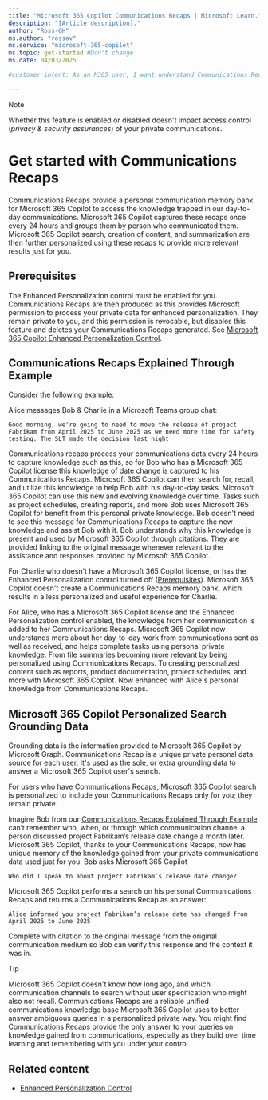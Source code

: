 ```yaml
---
title: "Microsoft 365 Copilot Communications Recaps | Microsoft Learn."
description: "[Article description]."
author: "Ross-GH"
ms.author: "rossav"
ms.service: "microsoft-365-copilot"
ms.topic: get-started #Don't change
ms.date: 04/03/2025

#customer intent: As an M365 user, I want understand Communications Recaps, so that I can understand the value, and effectively manage my information exposure.

---
```

> [!NOTE]
> Whether this feature is enabled or disabled doesn't impact access control (_privacy & security assurances_) of your private communications.

# Get started with Communications Recaps

Communications Recaps provide a personal communication memory bank for Microsoft 365 Copilot to  access the knowledge trapped in our day-to-day communications. Microsoft 365 Copilot captures these recaps once every 24 hours and groups them by person who communicated them. Microsoft 365 Copilot search, creation of content, and summarization are then further personalized using these recaps to provide more relevant results just for you.

## Prerequisites

The Enhanced Personalization control must be enabled for you. Communications Recaps are then produced as this provides Microsoft permission to process your private data for enhanced personalization. They remain private to you, and this permission is revocable, but disables this feature and deletes your Communications Recaps generated. See [Microsoft 365 Copilot Enhanced Personalization Control](/concepts/control-enhanced-personalization-privacy.md). 

<!--Optional: Prerequisites - H2

If this section is needed, make Prerequisites your first H2 
in the article. Use clear and unambiguous language and use
an unordered list format. 

-->
## Communications Recaps Explained Through Example

Consider the following example:

Alice messages Bob & Charlie in a Microsoft Teams group chat:

`Good morning, we're going to need to move the release of project Fabrikam from April 2025 to June 2025 as we need more time for safety testing. The SLT made the decision last night`

Communications recaps process your communications data every 24 hours to capture knowledge such as this, so for Bob who has a Microsoft 365 Copilot license this knowledge of date change is captured to his Communications Recaps. Microsoft 365 Copilot can then search for, recall, and utilize this knowledge to help Bob with his day-to-day tasks. Microsoft 365 Copilot can use this new and evolving knowledge over time. Tasks such as project schedules, creating reports, and more Bob uses Microsoft 365 Copilot for benefit from this personal private knowledge. Bob doesn't need to see this message for Communications Recaps to capture the new knowledge and assist Bob with it. Bob understands why this knowledge is present and used by Microsoft 365 Copilot through citations. They are provided linking to the original message whenever relevant to the assistance and responses provided by Microsoft 365 Copilot.  

For Charlie who doesn't have a Microsoft 365 Copilot license, or has the Enhanced Personalization control turned off ([Prerequisites](#prerequisites)). Microsoft 365 Copilot doesn't create a Communications Recaps memory bank, which results in a less personalized and useful experience for Charlie.

For Alice, who has a Microsoft 365 Copilot license and the Enhanced Personalization control enabled, the knowledge from her communication is added to her Communications Recaps. Microsoft 365 Copilot now understands more about her day-to-day work from communications sent as well as received, and helps complete tasks using personal private knowledge. From file summaries becoming more relevant by being personalized using Communications Recaps. To creating personalized content such as reports, product documentation, project schedules, and more with Microsoft 365 Copilot. Now enhanced with Alice's personal knowledge from Communications Recaps.

## Microsoft 365 Copilot Personalized Search Grounding Data

Grounding data is the information provided to Microsoft 365 Copilot by Microsoft Graph. Communications Recap is a unique private personal data source for each user. It's used as the sole, or extra grounding data to answer a Microsoft 365 Copilot user's search.

For users who have Communications Recaps, Microsoft 365 Copilot search is personalized to include your Communications Recaps only for you; they remain private.

Imagine Bob from our [Communications Recaps Explained Through Example](#communications-recaps-explained-through-example) can’t remember who, when, or through which communication channel a person discussed project Fabrikam’s release date change a month later. Microsoft 365 Copilot, thanks to your Communications Recaps, now has unique memory of the knowledge gained from your private communications data used just for you. Bob asks Microsoft 365 Copilot 

`Who did I speak to about project Fabrikam’s release date change?`

Microsoft 365 Copilot performs a search on his personal Communications Recaps and returns a Communications Recap as an answer:

`Alice informed you project Fabrikam’s release date has changed from April 2025 to June 2025`

Complete with citation to the original message from the original communication medium so Bob can verify this response and the context it was in.

> [!TIP]
> Microsoft 365 Copilot doesn't know how long ago, and which communication channels to search without user specification who might also not recall. Communications Recaps are a reliable unified communications knowledge base Microsoft 365 Copilot uses to better answer ambiguous queries in a personalized private way. You might find Communications Recaps provide the only answer to your queries on knowledge gained from communications, especially as they build over time learning and remembering with you under your control.

## Related content

* [Enhanced Personalization Control](control-enhanced-personalization-privacy.md)

<!--

Remove all comments except the customer intent
before you sign off or merge to the main branch.

-->
